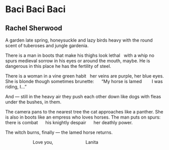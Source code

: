 # Baci Baci Baci
## Rachel Sherwood
A garden
late spring, honeysuckle and lazy birds
heavy with the round scent
of tuberoses and jungle gardenia.

There is a man
in boots that make his thighs
look lethal   with a whip
no spurs
medieval sorrow in his eyes
or around the mouth, maybe.
He is dangerous
in this place he has
the fertility of steel.

There is a woman
in a vine green habit   her
veins are purple, her blue
eyes. She is blonde
though sometimes brunette:
     “My horse is lamed
       I was riding, I...”

And — still in the heavy air
they push each other down
like dogs with fleas
under the bushes, in them.

The camera pans to the nearest tree
the cat approaches like a panther.
She is also in boots
like an empress
who loves horses.
The man puts on spurs:
there is combat
     his knightly despair
     her deathly power.

The witch burns, finally —
the lamed horse returns.

                      Love you,
                         Lanita